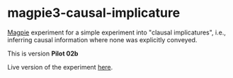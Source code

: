 # magpie3-causal-implicature

[Magpie](https://magpie-experiments.org/) experiment for a simple experiment into "clausal implicatures", i.e., inferring causal information where none was explicitly conveyed.

This is version **Pilot 02b**

Live version of the experiment [here](https://magpie-ea.github.io/magpie3-causal-implicature/experiments/pilot-02b).
